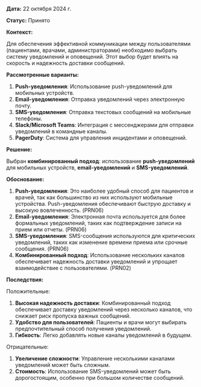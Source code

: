**Дата:** 22 октября 2024 г.

**Статус:** Принято

**Контекст:**

Для обеспечения эффективной коммуникации между пользователями (пациентами, врачами, администраторами) необходимо выбрать систему уведомлений и оповещений. Этот выбор будет влиять на скорость и надежность доставки сообщений.

**Рассмотренные варианты:**

1. **Push-уведомления**: Использование push-уведомлений для мобильных устройств.
2. **Email-уведомления**: Отправка уведомлений через электронную почту.
3. **SMS-уведомления**: Отправка текстовых сообщений на мобильные телефоны.
4. **Slack/Microsoft Teams**: Интеграция с мессенджерами для отправки уведомлений в командные каналы.
5. **PagerDuty**: Система для управления инцидентами и оповещений.

**Решение:**

Выбран **комбинированный подход**: использование **push-уведомлений** для мобильных устройств, **email-уведомлений** и **SMS-уведомлений**.

**Обоснование:**

1. **Push-уведомления**: Это наиболее удобный способ для пациентов и врачей, так как большинство из них используют мобильные устройства. Push-уведомления обеспечивают быструю доставку и высокую вовлеченность. (PRN06)
2. **Email-уведомления**: Электронная почта используется для более формальных уведомлений, таких как подтверждение записи на прием или отчеты. (PRN06)
3. **SMS-уведомления**: SMS-сообщения используются для критических уведомлений, таких как изменение времени приема или срочные сообщения. (PRN06)
4. **Комбинированный подход**: Использование нескольких каналов обеспечивает надежность доставки уведомлений и упрощает взаимодействие с пользователями. (PRN02)

**Последствия:**

Положительные:
1. **Высокая надежность доставки**: Комбинированный подход обеспечивает доставку уведомлений через несколько каналов, что снижает риск пропуска важных сообщений.
2. **Удобство для пользователей**: Пациенты и врачи могут выбирать предпочтительный способ получения уведомлений.
3. **Гибкость**: Легко добавлять новые каналы уведомлений в будущем.

Отрицательные:
1. **Увеличение сложности**: Управление несколькими каналами уведомлений может быть сложным.
2. **Стоимость**: Использование SMS-уведомлений может быть дорогостоящим, особенно при большом количестве сообщений.
